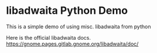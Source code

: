 # libadwaita Python Demo

This is a simple demo of using misc. libadwaita from python

Here is the official libadwaita docs.
https://gnome.pages.gitlab.gnome.org/libadwaita/doc/

